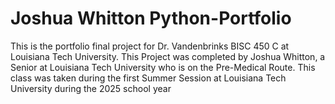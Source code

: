 # Joshua Whitton Python-Portfolio
This is the portfolio final project for Dr. Vandenbrinks BISC 450 C at Louisiana Tech University. This Project was completed by Joshua Whitton, a Senior at Louisiana Tech University who is on the Pre-Medical Route. This class was taken during the first Summer Session at Louisiana Tech University during the 2025 school year
